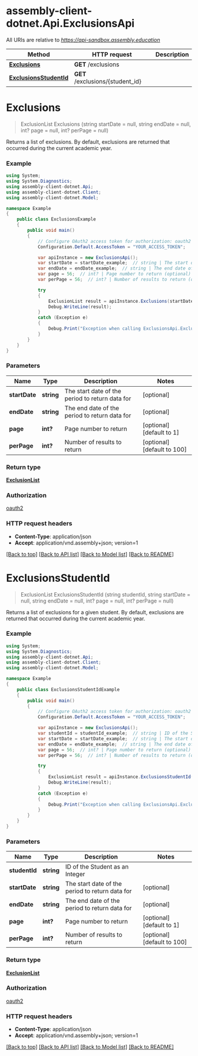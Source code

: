 # assembly-client-dotnet.Api.ExclusionsApi

All URIs are relative to *https://api-sandbox.assembly.education*

Method | HTTP request | Description
------------- | ------------- | -------------
[**Exclusions**](ExclusionsApi.md#exclusions) | **GET** /exclusions | 
[**ExclusionsStudentId**](ExclusionsApi.md#exclusionsstudentid) | **GET** /exclusions/{student_id} | 


<a name="exclusions"></a>
# **Exclusions**
> ExclusionList Exclusions (string startDate = null, string endDate = null, int? page = null, int? perPage = null)



Returns a list of exclusions. By default, exclusions are returned that occurred during the current academic year.

### Example
```csharp
using System;
using System.Diagnostics;
using assembly-client-dotnet.Api;
using assembly-client-dotnet.Client;
using assembly-client-dotnet.Model;

namespace Example
{
    public class ExclusionsExample
    {
        public void main()
        {
            // Configure OAuth2 access token for authorization: oauth2
            Configuration.Default.AccessToken = "YOUR_ACCESS_TOKEN";

            var apiInstance = new ExclusionsApi();
            var startDate = startDate_example;  // string | The start date of the period to return data for (optional) 
            var endDate = endDate_example;  // string | The end date of the period to return data for (optional) 
            var page = 56;  // int? | Page number to return (optional)  (default to 1)
            var perPage = 56;  // int? | Number of results to return (optional)  (default to 100)

            try
            {
                ExclusionList result = apiInstance.Exclusions(startDate, endDate, page, perPage);
                Debug.WriteLine(result);
            }
            catch (Exception e)
            {
                Debug.Print("Exception when calling ExclusionsApi.Exclusions: " + e.Message );
            }
        }
    }
}
```

### Parameters

Name | Type | Description  | Notes
------------- | ------------- | ------------- | -------------
 **startDate** | **string**| The start date of the period to return data for | [optional] 
 **endDate** | **string**| The end date of the period to return data for | [optional] 
 **page** | **int?**| Page number to return | [optional] [default to 1]
 **perPage** | **int?**| Number of results to return | [optional] [default to 100]

### Return type

[**ExclusionList**](ExclusionList.md)

### Authorization

[oauth2](../README.md#oauth2)

### HTTP request headers

 - **Content-Type**: application/json
 - **Accept**: application/vnd.assembly+json; version=1

[[Back to top]](#) [[Back to API list]](../README.md#documentation-for-api-endpoints) [[Back to Model list]](../README.md#documentation-for-models) [[Back to README]](../README.md)

<a name="exclusionsstudentid"></a>
# **ExclusionsStudentId**
> ExclusionList ExclusionsStudentId (string studentId, string startDate = null, string endDate = null, int? page = null, int? perPage = null)



Returns a list of exclusions for a given student. By default, exclusions are returned that occurred during the current academic year.

### Example
```csharp
using System;
using System.Diagnostics;
using assembly-client-dotnet.Api;
using assembly-client-dotnet.Client;
using assembly-client-dotnet.Model;

namespace Example
{
    public class ExclusionsStudentIdExample
    {
        public void main()
        {
            // Configure OAuth2 access token for authorization: oauth2
            Configuration.Default.AccessToken = "YOUR_ACCESS_TOKEN";

            var apiInstance = new ExclusionsApi();
            var studentId = studentId_example;  // string | ID of the Student as an Integer
            var startDate = startDate_example;  // string | The start date of the period to return data for (optional) 
            var endDate = endDate_example;  // string | The end date of the period to return data for (optional) 
            var page = 56;  // int? | Page number to return (optional)  (default to 1)
            var perPage = 56;  // int? | Number of results to return (optional)  (default to 100)

            try
            {
                ExclusionList result = apiInstance.ExclusionsStudentId(studentId, startDate, endDate, page, perPage);
                Debug.WriteLine(result);
            }
            catch (Exception e)
            {
                Debug.Print("Exception when calling ExclusionsApi.ExclusionsStudentId: " + e.Message );
            }
        }
    }
}
```

### Parameters

Name | Type | Description  | Notes
------------- | ------------- | ------------- | -------------
 **studentId** | **string**| ID of the Student as an Integer | 
 **startDate** | **string**| The start date of the period to return data for | [optional] 
 **endDate** | **string**| The end date of the period to return data for | [optional] 
 **page** | **int?**| Page number to return | [optional] [default to 1]
 **perPage** | **int?**| Number of results to return | [optional] [default to 100]

### Return type

[**ExclusionList**](ExclusionList.md)

### Authorization

[oauth2](../README.md#oauth2)

### HTTP request headers

 - **Content-Type**: application/json
 - **Accept**: application/vnd.assembly+json; version=1

[[Back to top]](#) [[Back to API list]](../README.md#documentation-for-api-endpoints) [[Back to Model list]](../README.md#documentation-for-models) [[Back to README]](../README.md)

